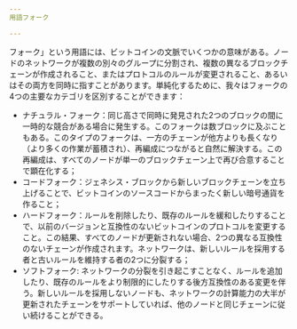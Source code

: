 ```yaml
---
用語フォーク

---
```

フォーク」という用語には、ビットコインの文脈でいくつかの意味がある。ノードのネットワークが複数の別々のグループに分割され、複数の異なるブロックチェーンが作成されること、またはプロトコルのルールが変更されること、あるいはその両方を同時に指すことがあります。単純化するために、我々はフォークの4つの主要なカテゴリを区別することができます：


- ナチュラル・フォーク：同じ高さで同時に発見された2つのブロックの間に一時的な競合がある場合に発生する。このフォークは数ブロックに及ぶこともある。このタイプのフォークは、一方のチェーンが他方よりも長くなり（より多くの作業が蓄積され）、再編成につながると自然に解決する。この再編成は、すべてのノードが単一のブロックチェーン上で再び合意することで顕在化する；
- コードフォーク：ジェネシス・ブロックから新しいブロックチェーンを立ち上げることで、ビットコインのソースコードからまったく新しい暗号通貨を作ること；
- ハードフォーク：ルールを削除したり、既存のルールを緩和したりすることで、以前のバージョンと互換性のないビットコインのプロトコルを変更すること。この結果、すべてのノードが更新されない場合、2つの異なる互換性のないチェーンが作成されます。ネットワークは、新しいルールを採用する者と古いルールを維持する者の2つに分裂する；
- ソフトフォーク: ネットワークの分裂を引き起こすことなく、ルールを追加したり、既存のルールをより制限的にしたりする後方互換性のある変更を伴う。新しいルールを採用しないノードも、ネットワークの計算能力の大半が更新されたチェーンをサポートしていれば、他のノードと同じチェーンに従い続けることができる。